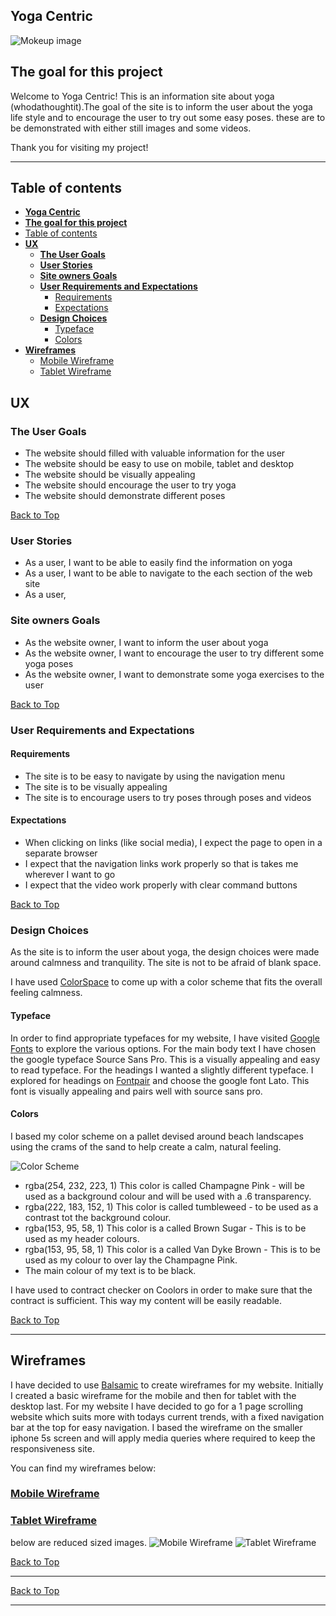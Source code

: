 ## **Yoga Centric**
![Mokeup image](readme-assets/mockup-image.jpg)

## **The goal for this project** 

Welcome to Yoga Centric! 
This is an information site about yoga (whodathoughtit).The goal of the site is to inform the user about the yoga life style and to encourage the user to try out some easy poses. these are to be demonstrated with either still images and some videos.

Thank you for visiting my project!

---
<a></a>
## Table of contents 
- [**Yoga Centric**](#yoga-centric)
- [**The goal for this project**](#the-goal-for-this-project)
- [Table of contents](#table-of-contents)
- [**UX**](#ux)
  - [**The User Goals**](#the-user-goals)
  - [**User Stories**](#user-stories)
  - [**Site owners Goals**](#site-owners-goals)
  - [**User Requirements and Expectations**](#user-requirements-and-expectations)
    - [Requirements](#requirements)
    - [Expectations](#expectations)
  - [**Design Choices**](#design-choices)
    - [Typeface](#typeface)
    - [Colors](#colors)
- [**Wireframes**](#wireframes)
  - [Mobile Wireframe](#mobile-wireframe)
  - [Tablet Wireframe](#tablet-wireframe)


<a name="ux"></a>
## **UX**
<a></a>
### **The User Goals**

* The website should filled with valuable information for the user
* The website should be easy to use on mobile, tablet and desktop
* The website should be visually appealing
* The website should encourage the user to try yoga
* The website should demonstrate different poses

[Back to Top](#table-of-contents)

<a></a>
### **User Stories**

* As a user, I want to be able to easily find the information on yoga
* As a user, I want to be able to navigate to the each section of the web site
* As a user, 


<a></a>
### **Site owners Goals**
* As the website owner, I want to inform the user about yoga 
* As the website owner, I want to encourage the user to try different some yoga poses
* As the website owner, I want to demonstrate some yoga exercises to the user

[Back to Top](#table-of-contents)

<a></a>
### **User Requirements and Expectations**
<a></a>
#### Requirements
* The site is to be easy to navigate by using the navigation menu
* The site is to be visually appealing
* The site is to encourage users to try poses through poses and videos

<a></a>
#### Expectations
* When clicking on links (like social media), I expect the page to open in a separate browser
* I expect that the navigation links work properly so that is takes me wherever I want to go
* I expect that the video work properly with clear command buttons 

[Back to Top](#table-of-contents)

<a></a>
### **Design Choices**
As the site is to inform the user about yoga, the design choices were made around calmness and tranquility. The site is not to be afraid of blank space.

I have used [ColorSpace](https://mycolor.space/ "Coolors.co") to come up with a color scheme that fits the overall feeling calmness.

<a></a>
#### Typeface
In order to find appropriate typefaces for my website, I have visited [Google Fonts](https://fonts.google.com/ "Google Fonts") to explore the various options.
For the main body text I have chosen the google typeface Source Sans Pro. This is a visually appealing and easy to read typeface.
For the headings I wanted a slightly different typeface. I explored for headings on [Fontpair](https://www.fontpair.co/ "Font Pair") and choose the google font Lato.
This font is visually appealing and pairs well with source sans pro.


<a></a>
#### Colors
I based my color scheme on a pallet devised around beach landscapes using the crams of the sand to help create a calm, natural feeling. 

![Color Scheme](readme-assets/color-scheme.png)

* rgba(254, 232, 223, 1) This color is called Champagne Pink - will be used as  a background colour and will be used with a .6 transparency. 
* rgba(222, 183, 152, 1) This color is called tumbleweed - to be used as a contrast tot the background colour.
* rgba(153, 95, 58, 1) This color is a called Brown Sugar - This is to be used as my header colours.
* rgba(153, 95, 58, 1) This color is a called Van Dyke Brown - This is to be used as my colour to over lay the Champagne Pink.
* The main colour of my text is to be black.


I have used to contract checker on Coolors in order to make sure that the contract is sufficient.
This way my content will be easily readable. 


[Back to Top](#table-of-contents)

--- 
<a></a>
## **Wireframes**
I have decided to use [Balsamic](https://balsamiq.com/wireframes/) to create wireframes for my website. 
Initially I created a basic wireframe for the mobile and then for tablet with the desktop last. 
For my website I have decided to go for a 1 page scrolling website which suits more with todays current trends, with a fixed navigation bar at the top for easy navigation. 
I based the wireframe on the smaller iphone 5s screen and will apply media queries where required to keep the responsiveness site.

You can find my wireframes below:

### [Mobile Wireframe](readme-assets/mobile-wireframe.png)
### [Tablet Wireframe](readme-assets/tablet-wireframe.png)
below are reduced sized images.
![Mobile Wireframe](readme-assets/mobile-wireframe-thumb.png) 
![Tablet Wireframe](readme-assets/tablet-wireframe-thumb.png)


[Back to Top](#table-of-contents)

---


[Back to Top](#table-of-contents)

---
